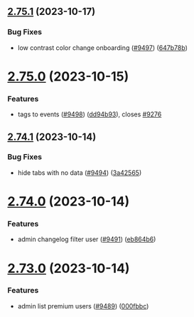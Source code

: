 ## [2.75.1](https://github.com/EddieHubCommunity/BioDrop/compare/v2.75.0...v2.75.1) (2023-10-17)


### Bug Fixes

* low contrast color change onboarding ([#9497](https://github.com/EddieHubCommunity/BioDrop/issues/9497)) ([647b78b](https://github.com/EddieHubCommunity/BioDrop/commit/647b78b0a46bb0b44607009cdef8fb63a5b12ae3))



# [2.75.0](https://github.com/EddieHubCommunity/BioDrop/compare/v2.74.1...v2.75.0) (2023-10-15)


### Features

* tags to events ([#9498](https://github.com/EddieHubCommunity/BioDrop/issues/9498)) ([dd94b93](https://github.com/EddieHubCommunity/BioDrop/commit/dd94b9372262b7f5087d61bb9482d468157d7f24)), closes [#9276](https://github.com/EddieHubCommunity/BioDrop/issues/9276)



## [2.74.1](https://github.com/EddieHubCommunity/BioDrop/compare/v2.74.0...v2.74.1) (2023-10-14)


### Bug Fixes

* hide tabs with no data ([#9494](https://github.com/EddieHubCommunity/BioDrop/issues/9494)) ([3a42565](https://github.com/EddieHubCommunity/BioDrop/commit/3a4256556ba8a3928ac33a1eb9e44ff23ed434da))



# [2.74.0](https://github.com/EddieHubCommunity/BioDrop/compare/v2.73.0...v2.74.0) (2023-10-14)


### Features

* admin changelog filter user ([#9491](https://github.com/EddieHubCommunity/BioDrop/issues/9491)) ([eb864b6](https://github.com/EddieHubCommunity/BioDrop/commit/eb864b6a497f526c8b3d43cfbcbbe759acfdb869))



# [2.73.0](https://github.com/EddieHubCommunity/BioDrop/compare/v2.72.10...v2.73.0) (2023-10-14)


### Features

* admin list premium users ([#9489](https://github.com/EddieHubCommunity/BioDrop/issues/9489)) ([000fbbc](https://github.com/EddieHubCommunity/BioDrop/commit/000fbbc92913a63e71fb901464b33dc87669d7a5))



